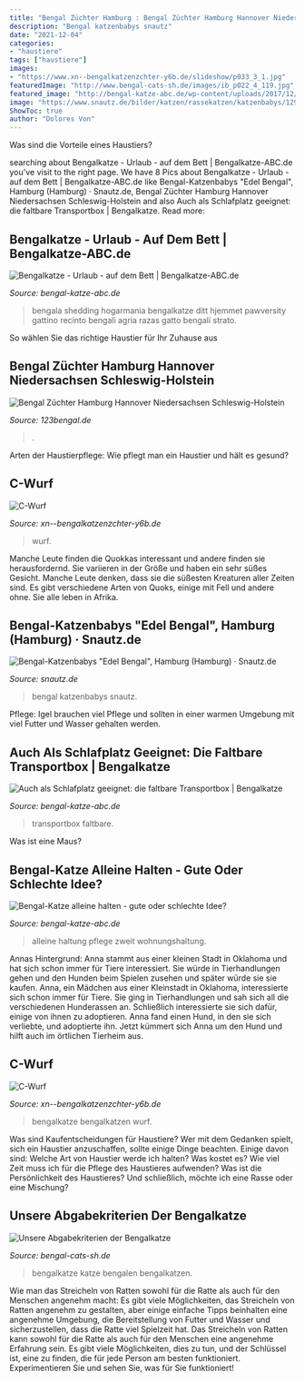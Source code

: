 ```yaml
---
title: "Bengal Züchter Hamburg : Bengal Züchter Hamburg Hannover Niedersachsen Schleswig-holstein"
description: "Bengal katzenbabys snautz"
date: "2021-12-04"
categories:
- "haustiere"
tags: ["haustiere"]
images:
- "https://www.xn--bengalkatzenzchter-y6b.de/slideshow/p033_3_1.jpg"
featuredImage: "http://www.bengal-cats-sh.de/images/ib_p022_4_119.jpg"
featured_image: "http://bengal-katze-abc.de/wp-content/uploads/2017/12/faltbare-transportbox.jpg"
image: "https://www.snautz.de/bilder/katzen/rassekatzen/katzenbabys/12905-0-280x280.jpg"
ShowToc: true
author: "Dolores Von"
---
```



Was sind die Vorteile eines Haustiers?

	

		
searching about Bengalkatze - Urlaub - auf dem Bett | Bengalkatze-ABC.de you've visit to the right page. We have 8 Pics about Bengalkatze - Urlaub - auf dem Bett | Bengalkatze-ABC.de like Bengal-Katzenbabys &quot;Edel Bengal&quot;, Hamburg (Hamburg) · Snautz.de, Bengal Züchter Hamburg Hannover Niedersachsen Schleswig-Holstein and also Auch als Schlafplatz geeignet: die faltbare Transportbox | Bengalkatze. Read more:
		
    
## Bengalkatze - Urlaub - Auf Dem Bett | Bengalkatze-ABC.de

<img loading=lazy src="http://bengal-katze-abc.de/wp-content/uploads/2018/07/bengalkatze-urlaub-auf-dem-bett.jpg" onerror="this.onerror=null;this.src='https://tse3.mm.bing.net/th?id=OIP.Qr5WifMIC2PGfZyFh4YAfgHaE7&amp;pid=15.1';" alt="Bengalkatze - Urlaub - auf dem Bett | Bengalkatze-ABC.de">

_Source: bengal-katze-abc.de_

>bengala shedding hogarmania bengalkatze ditt hjemmet pawversity gattino recinto bengali agria razas gatto bengalí strato. 

	

So wählen Sie das richtige Haustier für Ihr Zuhause aus

    
## Bengal Züchter Hamburg Hannover Niedersachsen Schleswig-Holstein

<img loading=lazy src="https://image.jimcdn.com/app/cms/image/transf/none/path/sadbe3cbd03802356/image/i6a9d14d3675fbce1/version/1509105360/image.jpg" onerror="this.onerror=null;this.src='https://tse2.mm.bing.net/th?id=OIP.AGtyKgD6uRt8WarBciyNjQHaE8&amp;pid=15.1';" alt="Bengal Züchter Hamburg Hannover Niedersachsen Schleswig-Holstein">

_Source: 123bengal.de_

>. 

	

Arten der Haustierpflege: Wie pflegt man ein Haustier und hält es gesund?

    
## C-Wurf

<img loading=lazy src="http://xn--bengalkatzenzchter-y6b.de/imagebrowser/p033_0_7.png" onerror="this.onerror=null;this.src='https://tse2.mm.bing.net/th?id=OIP.WXeJlW7BnDiBKsvgjuTcZwAAAA&amp;pid=15.1';" alt="C-Wurf">

_Source: xn--bengalkatzenzchter-y6b.de_

>wurf. 

	

Manche Leute finden die Quokkas interessant und andere finden sie herausfordernd. Sie variieren in der Größe und haben ein sehr süßes Gesicht. Manche Leute denken, dass sie die süßesten Kreaturen aller Zeiten sind. Es gibt verschiedene Arten von Quoks, einige mit Fell und andere ohne. Sie alle leben in Afrika.

    
## Bengal-Katzenbabys &quot;Edel Bengal&quot;, Hamburg (Hamburg) · Snautz.de

<img loading=lazy src="https://www.snautz.de/bilder/katzen/rassekatzen/katzenbabys/12905-0-280x280.jpg" onerror="this.onerror=null;this.src='https://tse1.mm.bing.net/th?id=OIP.2JVhLpzkubIYmoeDEqE9pgAAAA&amp;pid=15.1';" alt="Bengal-Katzenbabys &quot;Edel Bengal&quot;, Hamburg (Hamburg) · Snautz.de">

_Source: snautz.de_

>bengal katzenbabys snautz. 

	

Pflege: Igel brauchen viel Pflege und sollten in einer warmen Umgebung mit viel Futter und Wasser gehalten werden.

    
## Auch Als Schlafplatz Geeignet: Die Faltbare Transportbox | Bengalkatze

<img loading=lazy src="http://bengal-katze-abc.de/wp-content/uploads/2017/12/faltbare-transportbox.jpg" onerror="this.onerror=null;this.src='https://tse1.mm.bing.net/th?id=OIP.I_zVcUH1lUQuajALiMt6iQHaHa&amp;pid=15.1';" alt="Auch als Schlafplatz geeignet: die faltbare Transportbox | Bengalkatze">

_Source: bengal-katze-abc.de_

>transportbox faltbare. 

	

Was ist eine Maus?

    
## Bengal-Katze Alleine Halten - Gute Oder Schlechte Idee?

<img loading=lazy src="http://bengal-katze-abc.de/wp-content/uploads/2018/05/bengal-katze-alleine-halten-oder-zu-zweit-2.jpg" onerror="this.onerror=null;this.src='https://tse2.mm.bing.net/th?id=OIP.aUPIF9hBtpIOHomOstaITgHaE7&amp;pid=15.1';" alt="Bengal-Katze alleine halten - gute oder schlechte Idee?">

_Source: bengal-katze-abc.de_

>alleine haltung pflege zweit wohnungshaltung. 

	

Annas Hintergrund: Anna stammt aus einer kleinen Stadt in Oklahoma und hat sich schon immer für Tiere interessiert. Sie würde in Tierhandlungen gehen und den Hunden beim Spielen zusehen und später würde sie sie kaufen.
Anna, ein Mädchen aus einer Kleinstadt in Oklahoma, interessierte sich schon immer für Tiere. Sie ging in Tierhandlungen und sah sich all die verschiedenen Hunderassen an. Schließlich interessierte sie sich dafür, einige von ihnen zu adoptieren. Anna fand einen Hund, in den sie sich verliebte, und adoptierte ihn. Jetzt kümmert sich Anna um den Hund und hilft auch im örtlichen Tierheim aus.

    
## C-Wurf

<img loading=lazy src="https://www.xn--bengalkatzenzchter-y6b.de/slideshow/p033_3_1.jpg" onerror="this.onerror=null;this.src='https://tse2.mm.bing.net/th?id=OIP.LHcNnM_5PZGEPh58iRheLAHaLI&amp;pid=15.1';" alt="C-Wurf">

_Source: xn--bengalkatzenzchter-y6b.de_

>bengalkatze bengalkatzen wurf. 

	

Was sind Kaufentscheidungen für Haustiere?
Wer mit dem Gedanken spielt, sich ein Haustier anzuschaffen, sollte einige Dinge beachten. Einige davon sind: Welche Art von Haustier werde ich halten? Was kostet es? Wie viel Zeit muss ich für die Pflege des Haustieres aufwenden? Was ist die Persönlichkeit des Haustieres? Und schließlich, möchte ich eine Rasse oder eine Mischung?

    
## Unsere Abgabekriterien Der Bengalkatze

<img loading=lazy src="http://www.bengal-cats-sh.de/images/ib_p022_4_119.jpg" onerror="this.onerror=null;this.src='https://tse2.mm.bing.net/th?id=OIP.BNO3OmM3CzUqT8tGL04argHaLH&amp;pid=15.1';" alt="Unsere Abgabekriterien der Bengalkatze">

_Source: bengal-cats-sh.de_

>bengalkatze katze bengalen bengalkatzen. 

	

Wie man das Streicheln von Ratten sowohl für die Ratte als auch für den Menschen angenehm macht: Es gibt viele Möglichkeiten, das Streicheln von Ratten angenehm zu gestalten, aber einige einfache Tipps beinhalten eine angenehme Umgebung, die Bereitstellung von Futter und Wasser und sicherzustellen, dass die Ratte viel Spielzeit hat.
Das Streicheln von Ratten kann sowohl für die Ratte als auch für den Menschen eine angenehme Erfahrung sein. Es gibt viele Möglichkeiten, dies zu tun, und der Schlüssel ist, eine zu finden, die für jede Person am besten funktioniert. Experimentieren Sie und sehen Sie, was für Sie funktioniert!

